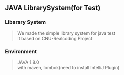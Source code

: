 ## JAVA LibrarySystem(for Test)

### Libarary System
> We made the simple library system for java test  
> It based on CNU-Realcoding Project

### Environment
> JAVA 1.8.0  
> with maven, lombok(need to install IntelliJ Plugin)
